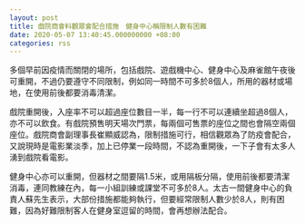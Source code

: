 ```yaml
---
layout: post
title: 戲院商會料觀眾會配合措施　健身中心稱限制人數有困難
date: 2020-05-07 13:40:45.000000000 +08:00
categories: rss
---
```


多個早前因疫情而關閉的場所，包括戲院、遊戲機中心、健身中心及麻雀館午夜後可重開，不過仍要遵守不同限制，例如同一時間不可多於8個人，所用的器材或場地，在使用前後都要消毒清潔。

戲院重開後，入座率不可以超過座位數目一半，每一行不可以連續坐超過8個人，亦不可以飲食。有戲院預售明天場次門票，每兩個可售票的座位之間也會隔空兩個座位。戲院商會副理事長崔顯威認為，限制措施可行，相信觀眾為了防疫會配合，又說現時是電影業淡季，加上已停業一段時間，不認為重開後，一下子會有太多人湧到戲院看電影。

健身中心亦可以重開，但器材之間要隔1.5米，或用隔板分隔，使用前後都要清潔消毒，連同教練在內，每一小組訓練或課堂不可多於8人。太古一間健身中心的負責人蘇先生表示，大部份措施都能夠執行，但要經常限制人數少於8人，則有困難，因為好難限制客人在健身室逗留的時間，會再想辦法配合。
